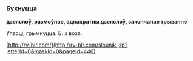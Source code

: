 ### Бухнуцца
**дзеяслоў, размоўнае, аднакратны дзеяслоў, закончанае трыванне**

Упасці, грымнуцца. Б. з воза.

<a rel="author">[http://rv-blr.com/](http://rv-blr.com/slounik.jsp?letterId=0&maskId=0&pageId=446)</a>
